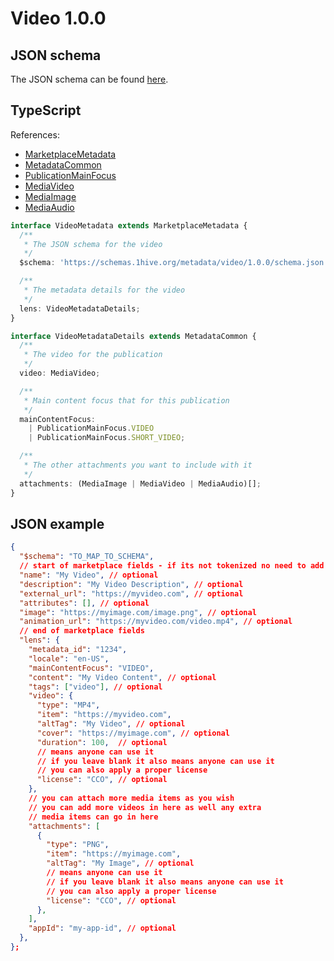 # Video 1.0.0

## JSON schema

The JSON schema can be found [here](./schema.json).

## TypeScript

References:

- [MarketplaceMetadata](../../shared-ts-interfaces/marketplace-metadata.ts)
- [MetadataCommon](../../shared-ts-interfaces/metadata-common.ts)
- [PublicationMainFocus](../../shared-ts-interfaces/publication-main-focus.ts)
- [MediaVideo](../../shared-ts-interfaces/media-video.ts)
- [MediaImage](../../shared-ts-interfaces/media-image.ts)
- [MediaAudio](../../shared-ts-interfaces/media-audio.ts)

```ts
interface VideoMetadata extends MarketplaceMetadata {
  /**
   * The JSON schema for the video
   */
  $schema: 'https://schemas.1hive.org/metadata/video/1.0.0/schema.json';

  /**
   * The metadata details for the video
   */
  lens: VideoMetadataDetails;
}

interface VideoMetadataDetails extends MetadataCommon {
  /**
   * The video for the publication
   */
  video: MediaVideo;

  /**
   * Main content focus that for this publication
   */
  mainContentFocus:
    | PublicationMainFocus.VIDEO
    | PublicationMainFocus.SHORT_VIDEO;

  /**
   * The other attachments you want to include with it
   */
  attachments: (MediaImage | MediaVideo | MediaAudio)[];
}
```

## JSON example

```json
{
  "$schema": "TO_MAP_TO_SCHEMA",
  // start of marketplace fields - if its not tokenized no need to add these fields
  "name": "My Video", // optional
  "description": "My Video Description", // optional
  "external_url": "https://myvideo.com", // optional
  "attributes": [], // optional
  "image": "https://myimage.com/image.png", // optional
  "animation_url": "https://myvideo.com/video.mp4", // optional
  // end of marketplace fields
  "lens": {
    "metadata_id": "1234",
    "locale": "en-US",
    "mainContentFocus": "VIDEO",
    "content": "My Video Content", // optional
    "tags": ["video"], // optional
    "video": {
      "type": "MP4",
      "item": "https://myvideo.com",
      "altTag": "My Video", // optional
      "cover": "https://myimage.com", // optional
      "duration": 100,  // optional
      // means anyone can use it
      // if you leave blank it also means anyone can use it
      // you can also apply a proper license
      "license": "CCO", // optional
    },
    // you can attach more media items as you wish
    // you can add more videos in here as well any extra
    // media items can go in here
    "attachments": [
      {
        "type": "PNG",
        "item": "https://myimage.com",
        "altTag": "My Image", // optional
        // means anyone can use it
        // if you leave blank it also means anyone can use it
        // you can also apply a proper license
        "license": "CCO", // optional
      },
    ],
    "appId": "my-app-id", // optional
  },
};
```
